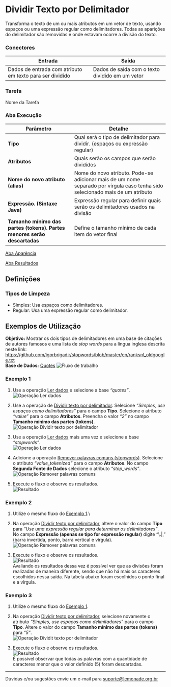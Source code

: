 # Dividir Texto por Delimitador

Transforma o texto de um ou mais atributos em um vetor de texto, usando espaços ou uma expressão regular como delimitadores. Todas as aparições do delimitador são removidas e onde estavam ocorre a divisão do texto. 


### Conectores
| Entrada | Saída |
| --- | --- |
| Dados de entrada com atributo em texto para ser dividido | Dados de saída com o texto dividido em um vetor |

### Tarefa
Nome da Tarefa

### Aba Execução
| Parâmetro | Detalhe |
| --- | --- |
| **Tipo** | Qual será o tipo de delimitador para dividir. (espaços ou expressão regular) |
| **Atributos** | Quais serão os campos que serão divididos |
| **Nome do novo atributo (alias)** | Nome do novo atributo. Pode-se adicionar mais de um nome separado por vírgula caso tenha sido selecionado mais de um atributo |
| **Expressão. (Sintaxe Java)** | Expressão regular para definir quais serão os delimitadores usados na divisão |
| **Tamanho mínimo das partes (tokens). Partes menores serão descartadas** | Define o tamanho mínimo de cada item do vetor final |

[Aba Aparência][1]

[Aba Resultados][2]

## Definições
### Tipos de Limpeza
- Simples: Usa espaços como delimitadores.
- Regular: Usa uma expressão regular como delimitador.

## Exemplos de Utilização
**Objetivo:** Mostrar os dois tipos de delimitadores em uma base de citações de autores famosos e uma lista de *stop words* para a língua inglesa descrita neste link: <https://github.com/igorbrigadir/stopwords/blob/master/en/ranksnl_oldgoogle.txt>
\
**Base de Dados:** [Quotes][3]
![Fluxo de trabalho](/img/spark/pre-processamento-de-dados/operacoes-textuais-dividir-texto-por-delimitador/image7.png)

### Exemplo 1

1. Use a operação [Ler dados][4] e selecione a base *“quotes”*.\
![Operação Ler dados](/img/spark/pre-processamento-de-dados/operacoes-textuais-dividir-texto-por-delimitador/image9.png)

2. Use a operação de [Dividir texto por delimitador][5]. Selecione *“Simples, use espaços como delimitadores”* para o campo **Tipo**. Selecione o atributo *“value”* para o campo **Atributos**. Preencha o valor *“2”* no campo **Tamanho mínimo das partes (tokens)**.\
![Operação Dividir texto por delimitador](/img/spark/pre-processamento-de-dados/operacoes-textuais-dividir-texto-por-delimitador/image10.png)

3. Use a operação [Ler dados][4] mais uma vez e selecione a base *“stopwords”*.\
![Operação Ler dados](/img/spark/pre-processamento-de-dados/operacoes-textuais-dividir-texto-por-delimitador/image3.png)

4. Adicione a operação [Remover palavras comuns (stopwords)][6]. Selecione o atributo *“value_tokenized”* para o campo **Atributos**. No campo **Segunda Fonte de Dados** selecione o atributo *“stop_words”*.\
![Operação Remover palavras comuns](/img/spark/pre-processamento-de-dados/operacoes-textuais-dividir-texto-por-delimitador/image6.png)

5. Execute o fluxo e observe os resultados.\
![Resultado](/img/spark/pre-processamento-de-dados/operacoes-textuais-dividir-texto-por-delimitador/image8.png)

### Exemplo 2

1. Utilize o mesmo fluxo do [Exemplo 1].\
2. Na operação [Dividir texto por delimitador][5], altere o valor do campo **Tipo** para *“Use uma expressão regular para determinar os delimitadores”*. No campo **Expressão (apenas se tipo for expressão regular)** digite “\\.\|,” (barra invertida, ponto, barra vertical e vírgula).\
![Operação Remover palavras comuns](/img/spark/pre-processamento-de-dados/operacoes-textuais-dividir-texto-por-delimitador/image1.png)

3.  Execute o fluxo e observe os resultados.\
![Resultado](/img/spark/pre-processamento-de-dados/operacoes-textuais-dividir-texto-por-delimitador/image4.png)\
Avaliando os resultados dessa vez é possível ver que as divisões foram realizadas de maneira diferente, sendo que não há mais os caracteres escolhidos nessa saída. Na tabela abaixo foram escolhidos o ponto final e a vírgula.


### Exemplo 3
1. Utilize o mesmo fluxo do [Exemplo 1].

2. Na operação [Dividir texto por delimitador][5], selecione novamente o atributo *“Simples, use espaços como delimitadores”* para o campo **Tipo**. Altere o valor do campo **Tamanho mínimo das partes (tokens)** para *“5”*.\
![Operação Dividit texto por delimitador](/img/spark/pre-processamento-de-dados/operacoes-textuais-dividir-texto-por-delimitador/image5.png)

3. Execute o fluxo e observe os resultados.\
![Resultado](/img/spark/pre-processamento-de-dados/operacoes-textuais-dividir-texto-por-delimitador/image2.png)\
É possível observar que todas as palavras com a quantidade de caracteres menor que o valor definido (5) foram descartadas.

---
Dúvidas e/ou sugestões envie um e-mail para suporte@lemonade.org.br

[Exemplo 1]: #exemplo-1
[1]: /spark/
[2]: /spark/
[3]: /spark/
[4]: /spark/
[5]: /spark/
[6]: /spark/